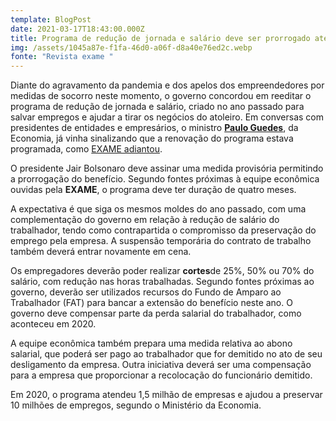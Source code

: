 ```yaml
---
template: BlogPost
date: 2021-03-17T18:43:00.000Z
title: Programa de redução de jornada e salário deve ser prorrogado até sexta
img: /assets/1045a87e-f1fa-46d0-a06f-d8a40e76ed2c.webp
fonte: "Revista exame "
---
```

Diante do agravamento da pandemia e dos apelos dos empreendedores por medidas de socorro neste momento, o governo concordou em reeditar o programa de redução de jornada e salário, criado no ano passado para salvar empregos e ajudar a tirar os negócios do atoleiro. Em conversas com presidentes de entidades e empresários, o ministro **[Paulo Guedes](https://exame.com/?s=paulo+guedes)**, da Economia, já vinha sinalizando que a renovação do programa estava programada, como [EXAME adiantou](https://exame.com/economia/programa-de-reducao-de-jornada-e-salario-pode-voltar-diz-governo/).

O presidente Jair Bolsonaro deve assinar uma medida provisória permitindo a prorrogação do benefício. Segundo fontes próximas à equipe econômica ouvidas pela **EXAME**, o programa deve ter duração de quatro meses.

A expectativa é que siga os mesmos moldes do ano passado, com uma complementação do governo em relação à redução de salário do trabalhador, tendo como contrapartida o compromisso da preservação do emprego pela empresa. A suspensão temporária do contrato de trabalho também deverá entrar novamente em cena.

Os empregadores deverão poder realizar **cortes**de 25%, 50% ou 70% do salário, com redução nas horas trabalhadas. Segundo fontes próximas ao governo, deverão ser utilizados recursos do Fundo de Amparo ao Trabalhador (FAT) para bancar a extensão do benefício neste ano. O governo deve compensar parte da perda salarial do trabalhador, como aconteceu em 2020.

A equipe econômica também prepara uma medida relativa ao abono salarial, que poderá ser pago ao trabalhador que for demitido no ato de seu desligamento da empresa. Outra iniciativa deverá ser uma compensação para a empresa que proporcionar a recolocação do funcionário demitido.

Em 2020, o programa atendeu 1,5 milhão de empresas e ajudou a preservar 10 milhões de empregos, segundo o Ministério da Economia.